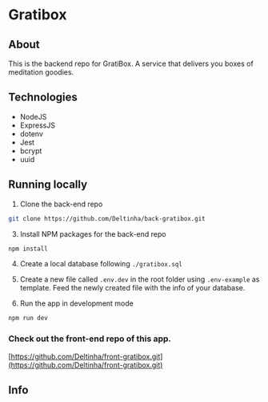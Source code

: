 # Gratibox

## About

This is the backend repo for GratiBox. A service that delivers you boxes of meditation goodies.

## Technologies

- NodeJS
- ExpressJS
- dotenv
- Jest
- bcrypt
- uuid

## Running locally

1. Clone the back-end repo

```sh
git clone https://github.com/Deltinha/back-gratibox.git
```

3. Install NPM packages for the back-end repo

```sh
npm install
```

4. Create a local database following `./gratibox.sql`

5. Create a new file called `.env.dev` in the root folder using `.env-example` as template. Feed the newly created file with the info of your database.

6. Run the app in development mode

```sh
npm run dev
```

### Check out the front-end repo of this app.

[https://github.com/Deltinha/front-gratibox.git](https://github.com/Deltinha/front-gratibox.git)

## Info
